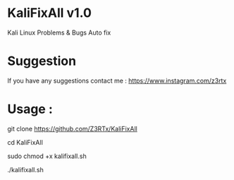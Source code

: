 # KaliFixAll v1.0
Kali Linux Problems & Bugs Auto fix

# Suggestion
If you have any suggestions contact me : https://www.instagram.com/z3rtx

# Usage :
git clone https://github.com/Z3RTx/KaliFixAll

cd KaliFixAll

sudo chmod +x kalifixall.sh

./kalifixall.sh

